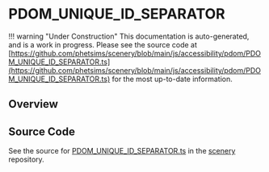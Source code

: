 # PDOM_UNIQUE_ID_SEPARATOR

!!! warning "Under Construction"
    This documentation is auto-generated, and is a work in progress. Please see the source code at
    [https://github.com/phetsims/scenery/blob/main/js/accessibility/pdom/PDOM_UNIQUE_ID_SEPARATOR.ts](https://github.com/phetsims/scenery/blob/main/js/accessibility/pdom/PDOM_UNIQUE_ID_SEPARATOR.ts) for the most up-to-date information.

## Overview





## Source Code

See the source for [PDOM_UNIQUE_ID_SEPARATOR.ts](https://github.com/phetsims/scenery/blob/main/js/accessibility/pdom/PDOM_UNIQUE_ID_SEPARATOR.ts) in the [scenery](https://github.com/phetsims/scenery) repository.
